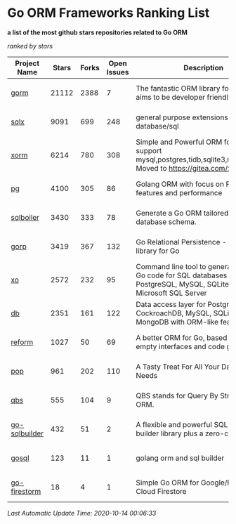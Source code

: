 Go ORM Frameworks Ranking List
==========

**a list of the most github stars repositories related to Go ORM**

*ranked by stars*

| Project Name | Stars | Forks | Open Issues | Description | Last Commit |
| ------------ | ----- | ----- | ----------- | ----------- | ----------- |
| [gorm](https://github.com/go-gorm/gorm) | 21112 | 2388 | 7 | The fantastic ORM library for Golang, aims to be developer friendly | 2020-10-13 07:32:25 |
| [sqlx](https://github.com/jmoiron/sqlx) | 9091 | 699 | 248 | general purpose extensions to golang's database/sql | 2020-06-15 14:10:59 |
| [xorm](https://github.com/go-xorm/xorm) | 6214 | 780 | 308 | Simple and Powerful ORM for Go, support mysql,postgres,tidb,sqlite3,mssql,oracle, Moved to https://gitea.com/xorm/xorm | 2019-10-15 07:03:49 |
| [pg](https://github.com/go-pg/pg) | 4100 | 305 | 86 | Golang ORM with focus on PostgreSQL features and performance | 2020-10-12 14:01:47 |
| [sqlboiler](https://github.com/volatiletech/sqlboiler) | 3430 | 333 | 78 | Generate a Go ORM tailored to your database schema. | 2020-07-03 19:16:51 |
| [gorp](https://github.com/go-gorp/gorp) | 3419 | 367 | 132 | Go Relational Persistence - an ORM-ish library for Go | 2019-10-26 21:47:07 |
| [xo](https://github.com/xo/xo) | 2572 | 232 | 95 | Command line tool to generate idiomatic Go code for SQL databases supporting PostgreSQL, MySQL, SQLite, Oracle, and Microsoft SQL Server | 2020-04-25 01:19:23 |
| [db](https://github.com/upper/db) | 2351 | 161 | 122 | Data access layer for PostgreSQL, CockroachDB, MySQL, SQLite and MongoDB with ORM-like features. | 2020-09-17 16:21:06 |
| [reform](https://github.com/go-reform/reform) | 1027 | 50 | 69 | A better ORM for Go, based on non-empty interfaces and code generation. | 2020-10-10 15:34:58 |
| [pop](https://github.com/gobuffalo/pop) | 961 | 202 | 110 | A Tasty Treat For All Your Database Needs | 2020-08-16 18:37:57 |
| [qbs](https://github.com/coocood/qbs) | 555 | 104 | 9 | QBS stands for Query By Struct. A Go ORM. | 2017-04-18 01:16:07 |
| [go-sqlbuilder](https://github.com/huandu/go-sqlbuilder) | 432 | 51 | 2 | A flexible and powerful SQL string builder library plus a zero-config ORM. | 2020-07-28 04:05:44 |
| [gosql](https://github.com/rushteam/gosql) | 123 | 11 | 1 | golang orm and sql builder | 2020-10-11 09:02:01 |
| [go-firestorm](https://github.com/jschoedt/go-firestorm) | 18 | 4 | 1 | Simple Go ORM for Google/Firebase Cloud Firestore | 2020-07-07 16:31:05 |

*Last Automatic Update Time: 2020-10-14 00:06:33*